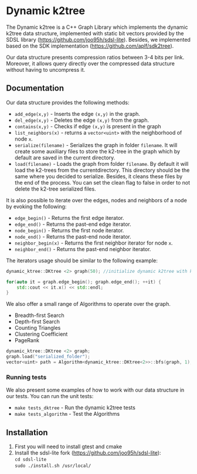 # Dynamic k2tree

The Dynamic k2tree is a C++ Graph Library which implements the dynamic k2tree data structure, implemented with static 
bit vectors provided by the SDSL library (https://github.com/joo95h/sdsl-lite). Besides, we implemented based on the SDK implementation (https://github.com/aplf/sdk2tree). 

Our data structure presents compression ratios between 3-4 bits per link. Moreover, it allows query directly over the compressed data 
structure without having to uncompress it. 

## Documentation
Our data structure provides the following methods:

- ```add_edge(x,y)``` - Inserts the edge ```(x,y)``` in the graph.
- ```del_edge(x,y)``` - Deletes the edge ```(x,y)``` from the graph.
- ```contains(x,y)``` - Checks if edge ```(x,y)``` is present in the graph
- ```list_neighbors(x)``` - returns a ```vector<uint>``` with the neighborhood of node ```x```.
- ```serialize(filename)``` - Serializes the graph in folder ```filename```. It will create some auxiliary files to store the k2-tree in the graph which by default are saved in the current directory.
- ```load(filename)``` - Loads the graph from folder ```filename```. By default it will load the k2-trees from the currentdirectory. This directory should be the same where you decided to serialize. 
Besides, it cleans these files by the end of the process. You can set the clean flag to false in order to not delete the k2-tree serialized files.

It is also possible to iterate over the edges, nodes and neighbors of a node by evoking the following:

- ```edge_begin()``` - Returns the first edge iterator.
- ```edge_end()``` - Returns the past-end edge iterator.
- ```node_begin()``` - Returns the first node iterator.
- ```node_end()``` - Returns the past-end node iterator.
- ```neighbor_begin(x)``` - Returns the first neighbor iterator for node  ```x```.
- ```neighbor_end()``` - Returns the past-end neighbor iterator.

The iterators usage should be similar to the following example:
```cpp
dynamic_ktree::DKtree <2> graph(50); //initialize dynamic k2tree with k=2.

for(auto it = graph.edge_begin(); graph.edge_end(); ++it) {
    std::cout << it.x() << std::endl; 
}
```

We also offer a small range of Algorithms to operate over the graph.
- Breadth-first Search
- Depth-first Search
- Counting Triangles
- Clustering Coefficient
- PageRank

```cpp
dynamic_ktree::DKtree <2> graph;
graph.load("serialized_folder"); 
vector<uint> path = Algorithm<dynamic_ktree::DKtree<2>>::bfs(graph, 1); // start BFS at root node 1.
```
### Running tests
We also present some examples of how to work with our data structure in our tests. You can run the unit tests:
- ```make tests_dktree``` - Run the dynamic k2tree tests
- ```make tests_algorithm``` - Test the Algorithms

## Installation
1. First you will need to install gtest and cmake
1. Install the sdsl-lite fork (https://github.com/joo95h/sdsl-lite): \
 ```cd sdsl-lite```\
 ```sudo ./install.sh /usr/local/```


[Bibliography]: https://github.com/joo95h/dynamic_k2tree/wiki "Bibliography"
